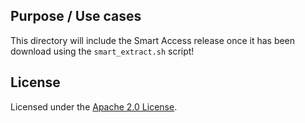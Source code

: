 ## Purpose / Use cases
This directory will include the Smart Access release once it has been download using the `smart_extract.sh` script!

## License
Licensed under the [Apache 2.0 License](LICENSE).
